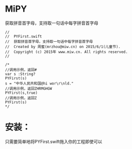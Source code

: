 # MiPY

获取拼音首字母，支持取一句话中每字拼音首字母
```
//
//  PYFirst.swift
//  获取拼音首字母，支持取一句话中每字拼音首字母
//  Created by 周蜜(mrzhou@miw.cn) on 2015/6/1(儿童节).
//  Copyright (c) 2015年 www.miw.cn. All rights reserved.
//

/*
//调用示例，返回#
var s :String?
PYFirst(s)
s = "中华人民共和国@hi wor\r\nld."
//调用示例，返回ZHRMGHGW
PYFirst(s,true)
//调用示例，返回Z
PYFirst(s)
*/
```
# 安装：
只需要简单地将PYFirst.swift拖入你的工程即使可以
